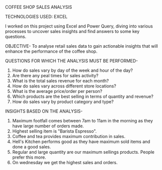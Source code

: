 COFFEE SHOP SALES ANALYSIS

TECHNOLOGIES USED: EXCEL

I worked on this project using Excel and Power Query, diving into various processes to uncover sales insights and find answers to some key questions.

OBJECTIVE- To analyse retail sales data to gain actionable insights that will enhance the performance of the coffee shop.

QUESTIONS FOR WHICH THE ANALYSIS MUST BE PERFORMED-
1. How do sales vary by day of the week and hour of the day?
2. Are there any peal times for sales activity?
3. What is the total sales revenue for each month?
4. How do sales vary across different store locations?
5. What is the average price/order per person?
6. Which products are the best selling in terms of quantity and revenue?
7. How do sales vary by product category and type?

INSIGHTS BASED ON THE ANALYSIS-
1. Maximum footfall comes between 7am to 11am in the morning as they have large number of orders made.
2. Highest selling item is "Barista Espresso".
3. Coffee and tea provides maximum contribution in sales.
4. Hell's Kitchen performs good as they have maximum sold items and done a good sales.
5. Regular and large quantity are our maximum sellings products. People prefer this more.
6. On wednesday we get the highest sales and orders.
